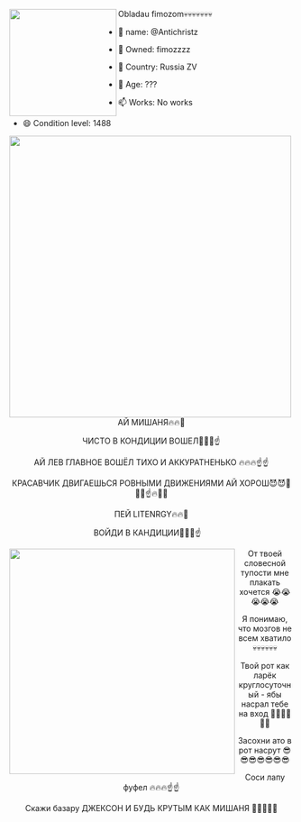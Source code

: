 <img align="left" src="https://media.discordapp.net/attachments/1236751716263919746/1341423146858840174/images.png?ex=67b5f128&is=67b49fa8&hm=c6a91c466acd27ffac62513031a2eade1040160c34eae133650e180808879309&=&format=webp&quality=lossless" width="190"> Obladau fimozom💀💀💀💀💀💀💀

- 👋 name: @Antichristz

- 👀 Owned: fimozzzz
                                                                                                                         
- 🌱 Country: Russia ZV
                                                                                                                                            
- 💞️ Age: ???
                                                                                                                                 
- 📫 Works: No works
  
- 😄 Condition level: 1488

<center>
<img align="left" src="https://media.discordapp.net/attachments/1236751716263919746/1341423169550024736/pipdastrava.png?ex=67b5f12e&is=67b49fae&hm=a3936b32fdbd3678290be93675abb5dedc787bede3b96dd72228411c3ac5ba83&=&format=webp&quality=lossless" width="500">

АЙ МИШАНЯ🔥🔥💪 

ЧИСТО В КОНДИЦИИ ВОШЕЛ🦁🦁🦁☝️

АЙ ЛЕВ ГЛАВНОЕ ВОШЁЛ ТИХО И АККУРАТНЕНЬКО 🔥🔥🔥☝️☝️

КРАСАВЧИК ДВИГАЕШЬСЯ РОВНЫМИ ДВИЖЕНИЯМИ АЙ ХОРОШ😈😈💪💪💪☝️🔥🦁🦁

ПЕЙ LITENRGY🔥🔥💪 

ВОЙДИ В КАНДИЦИИ🦁🦁🦁☝️
⠀
</center>

<center>

<img align="left" src="https://media.discordapp.net/attachments/1236751716263919746/1341423218451288064/eurotruck.jpg?ex=67b5f139&is=67b49fb9&hm=2355817d4702e5d64500cf96bcc7e2350b1002129898a7ac5ae81a63b4e8aef0&=&format=webp" width="400">

От твоей словесной тупости мне плакать хочется 😭😭😭😭😭

Я понимаю, что мозгов не всем хватило 💀💀💀💀💀💀

Твой рот как ларёк круглосуточный - ябы насрал тебе на вход 💩💩💩💩💩💩

Засохни ато в рот насрут 😎😎😎😎😎😎😎

Соси лапу фуфел 🔥🔥🔥☝️☝️

Скажи базару ДЖЕКСОН И БУДЬ КРУТЫМ КАК МИШАНЯ 🦁🦁🦁🦁🦁

</center>
<!---
Antichristz/Antichristz is a ✨ special ✨ repository because its `README.md` (this file) appears on your GitHub profile.
You can click the Preview link to take a look at your changes.
--->
